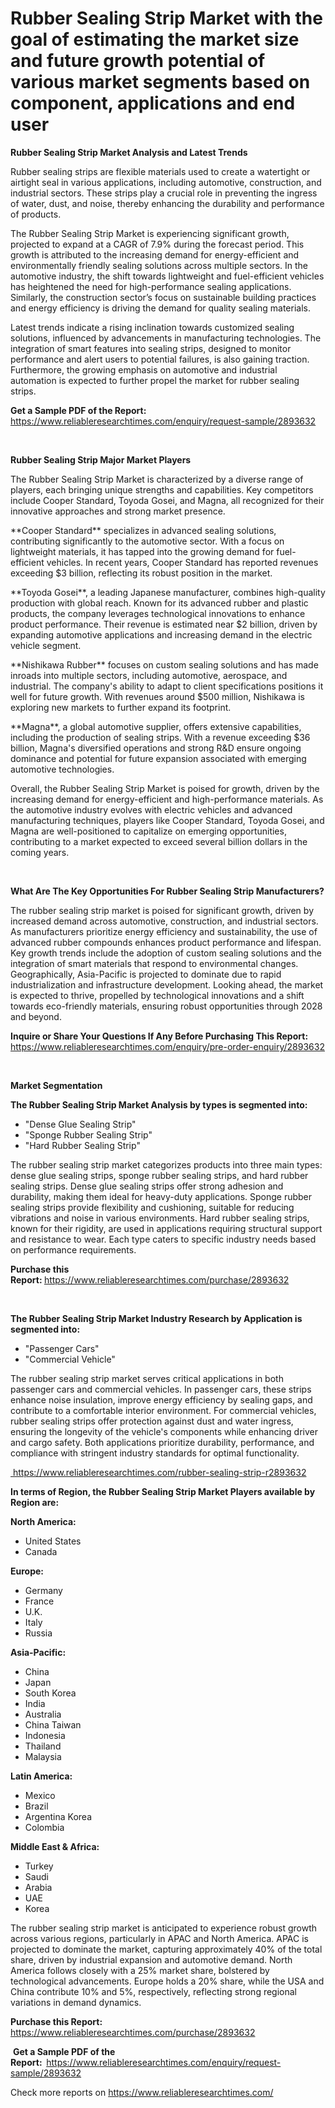 <p><h1>Rubber Sealing Strip Market with the goal of estimating the market size and future growth potential of various market segments based on component, applications and end user</h1></p><p><strong>Rubber Sealing Strip Market Analysis and Latest Trends</strong></p>
<p><p>Rubber sealing strips are flexible materials used to create a watertight or airtight seal in various applications, including automotive, construction, and industrial sectors. These strips play a crucial role in preventing the ingress of water, dust, and noise, thereby enhancing the durability and performance of products.</p><p>The Rubber Sealing Strip Market is experiencing significant growth, projected to expand at a CAGR of 7.9% during the forecast period. This growth is attributed to the increasing demand for energy-efficient and environmentally friendly sealing solutions across multiple sectors. In the automotive industry, the shift towards lightweight and fuel-efficient vehicles has heightened the need for high-performance sealing applications. Similarly, the construction sector’s focus on sustainable building practices and energy efficiency is driving the demand for quality sealing materials.</p><p>Latest trends indicate a rising inclination towards customized sealing solutions, influenced by advancements in manufacturing technologies. The integration of smart features into sealing strips, designed to monitor performance and alert users to potential failures, is also gaining traction. Furthermore, the growing emphasis on automotive and industrial automation is expected to further propel the market for rubber sealing strips.</p></p>
<p><strong>Get a Sample PDF of the Report:&nbsp;</strong> <a href="https://www.reliableresearchtimes.com/enquiry/request-sample/2893632?utm_campaign=3227&utm_medium=2&utm_source=Github&utm_content=ia&utm_term=15032025&utm_id=rubber-sealing-strip">https://www.reliableresearchtimes.com/enquiry/request-sample/2893632</a></p>
<p>&nbsp;</p>
<p><strong>Rubber Sealing Strip Major Market Players</strong></p>
<p><p>The Rubber Sealing Strip Market is characterized by a diverse range of players, each bringing unique strengths and capabilities. Key competitors include Cooper Standard, Toyoda Gosei, and Magna, all recognized for their innovative approaches and strong market presence.</p><p>**Cooper Standard** specializes in advanced sealing solutions, contributing significantly to the automotive sector. With a focus on lightweight materials, it has tapped into the growing demand for fuel-efficient vehicles. In recent years, Cooper Standard has reported revenues exceeding $3 billion, reflecting its robust position in the market.</p><p>**Toyoda Gosei**, a leading Japanese manufacturer, combines high-quality production with global reach. Known for its advanced rubber and plastic products, the company leverages technological innovations to enhance product performance. Their revenue is estimated near $2 billion, driven by expanding automotive applications and increasing demand in the electric vehicle segment.</p><p>**Nishikawa Rubber** focuses on custom sealing solutions and has made inroads into multiple sectors, including automotive, aerospace, and industrial. The company's ability to adapt to client specifications positions it well for future growth. With revenues around $500 million, Nishikawa is exploring new markets to further expand its footprint.</p><p>**Magna**, a global automotive supplier, offers extensive capabilities, including the production of sealing strips. With a revenue exceeding $36 billion, Magna's diversified operations and strong R&D ensure ongoing dominance and potential for future expansion associated with emerging automotive technologies.</p><p>Overall, the Rubber Sealing Strip Market is poised for growth, driven by the increasing demand for energy-efficient and high-performance materials. As the automotive industry evolves with electric vehicles and advanced manufacturing techniques, players like Cooper Standard, Toyoda Gosei, and Magna are well-positioned to capitalize on emerging opportunities, contributing to a market expected to exceed several billion dollars in the coming years.</p></p>
<p>&nbsp;</p>
<p><strong>What Are The Key Opportunities For Rubber Sealing Strip Manufacturers?</strong></p>
<p><p>The rubber sealing strip market is poised for significant growth, driven by increased demand across automotive, construction, and industrial sectors. As manufacturers prioritize energy efficiency and sustainability, the use of advanced rubber compounds enhances product performance and lifespan. Key growth trends include the adoption of custom sealing solutions and the integration of smart materials that respond to environmental changes. Geographically, Asia-Pacific is projected to dominate due to rapid industrialization and infrastructure development. Looking ahead, the market is expected to thrive, propelled by technological innovations and a shift towards eco-friendly materials, ensuring robust opportunities through 2028 and beyond.</p></p>
<p><strong>Inquire or Share Your Questions If Any Before Purchasing This Report:</strong> <a href="https://www.reliableresearchtimes.com/enquiry/pre-order-enquiry/2893632?utm_campaign=3227&utm_medium=2&utm_source=Github&utm_content=ia&utm_term=15032025&utm_id=rubber-sealing-strip">https://www.reliableresearchtimes.com/enquiry/pre-order-enquiry/2893632</a></p>
<p>&nbsp;</p>
<p><strong>Market Segmentation</strong></p>
<p><strong>The Rubber Sealing Strip Market Analysis by types is segmented into:</strong></p>
<p><ul><li>"Dense Glue Sealing Strip"</li><li>"Sponge Rubber Sealing Strip"</li><li>"Hard Rubber Sealing Strip"</li></ul></p>
<p><p>The rubber sealing strip market categorizes products into three main types: dense glue sealing strips, sponge rubber sealing strips, and hard rubber sealing strips. Dense glue sealing strips offer strong adhesion and durability, making them ideal for heavy-duty applications. Sponge rubber sealing strips provide flexibility and cushioning, suitable for reducing vibrations and noise in various environments. Hard rubber sealing strips, known for their rigidity, are used in applications requiring structural support and resistance to wear. Each type caters to specific industry needs based on performance requirements.</p></p>
<p><strong>Purchase this Report:&nbsp;</strong><a href="https://www.reliableresearchtimes.com/purchase/2893632?utm_campaign=3227&utm_medium=2&utm_source=Github&utm_content=ia&utm_term=15032025&utm_id=rubber-sealing-strip">https://www.reliableresearchtimes.com/purchase/2893632</a></p>
<p>&nbsp;</p>
<p><strong>The Rubber Sealing Strip Market Industry Research by Application is segmented into:</strong></p>
<p><ul><li>"Passenger Cars"</li><li>"Commercial Vehicle"</li></ul></p>
<p><p>The rubber sealing strip market serves critical applications in both passenger cars and commercial vehicles. In passenger cars, these strips enhance noise insulation, improve energy efficiency by sealing gaps, and contribute to a comfortable interior environment. For commercial vehicles, rubber sealing strips offer protection against dust and water ingress, ensuring the longevity of the vehicle's components while enhancing driver and cargo safety. Both applications prioritize durability, performance, and compliance with stringent industry standards for optimal functionality.</p></p>
<p><a href="https://www.reliableresearchtimes.com/rubber-sealing-strip-r2893632?utm_campaign=3227&utm_medium=2&utm_source=Github&utm_content=ia&utm_term=15032025&utm_id=rubber-sealing-strip">&nbsp;https://www.reliableresearchtimes.com/rubber-sealing-strip-r2893632</a></p>
<p><strong>In terms of Region, the Rubber Sealing Strip Market Players available by Region are:</strong></p>
<p>
    <p> <strong> North America: </strong>
        <ul>
            <li>United States</li>
            <li>Canada</li>
        </ul>
        </p> 
    <p> <strong> Europe: </strong>
        <ul>
            <li>Germany</li>
            <li>France</li>
            <li>U.K.</li>
            <li>Italy</li>
            <li>Russia</li>
        </ul>
        </p> 
    <p> <strong> Asia-Pacific: </strong>
        <ul>
            <li>China</li>
            <li>Japan</li>
            <li>South Korea</li>
            <li>India</li>
            <li>Australia</li>
            <li>China Taiwan</li>
            <li>Indonesia</li>
            <li>Thailand</li>
            <li>Malaysia</li>
        </ul>
        </p> 
    <p> <strong> Latin America: </strong>
        <ul>
            <li>Mexico</li>
            <li>Brazil</li>
            <li>Argentina Korea</li>
            <li>Colombia</li>
        </ul>
        </p> 
    <p> <strong> Middle East & Africa: </strong>
        <ul>
            <li>Turkey</li>
            <li>Saudi</li>
            <li>Arabia</li>
            <li>UAE</li>
            <li>Korea</li>
        </ul>
    </p>
    </p>
<p><p>The rubber sealing strip market is anticipated to experience robust growth across various regions, particularly in APAC and North America. APAC is projected to dominate the market, capturing approximately 40% of the total share, driven by industrial expansion and automotive demand. North America follows closely with a 25% market share, bolstered by technological advancements. Europe holds a 20% share, while the USA and China contribute 10% and 5%, respectively, reflecting strong regional variations in demand dynamics.</p></p>
<p><strong>Purchase this Report: </strong><a href="https://www.reliableresearchtimes.com/purchase/2893632?utm_campaign=3227&utm_medium=2&utm_source=Github&utm_content=ia&utm_term=15032025&utm_id=rubber-sealing-strip">https://www.reliableresearchtimes.com/purchase/2893632</a></p>
<p>&nbsp;<strong>Get a Sample PDF of the Report:&nbsp;&nbsp;</strong><a href="https://www.reliableresearchtimes.com/enquiry/request-sample/2893632?utm_campaign=3227&utm_medium=2&utm_source=Github&utm_content=ia&utm_term=15032025&utm_id=rubber-sealing-strip">https://www.reliableresearchtimes.com/enquiry/request-sample/2893632</a></p>
<p><strong></strong></p>
<p>Check more reports on <a href="https://www.reliableresearchtimes.com/?utm_campaign=3227&utm_medium=2&utm_source=Github&utm_content=ia&utm_term=15032025&utm_id=rubber-sealing-strip">https://www.reliableresearchtimes.com/</a></p>